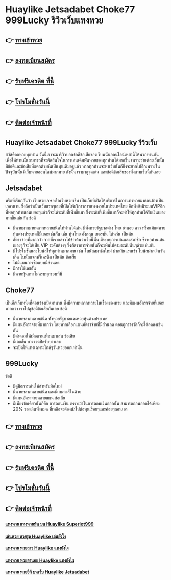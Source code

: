 # Huaylike Jetsadabet Choke77 999Lucky รีวิวเว็บแทงหวย 

## 👉 [ทางเข้าหวย](https://bit.ly/3dhzOAL)
## 👉 [ลงทะเบียนสมัคร](https://bit.ly/3S6I0m3)
## 👉 [รับฟรีเครดิต ที่นี้](https://bit.ly/3S6I0m3)
## 👉 [โปรโมชั่นวันนี้](https://bit.ly/3S6I0m3)
## 👉 [ติดต่อเจ้าหน้าที่](https://bit.ly/3S6I0m3)

## Huaylike Jetsadabet Choke77 999Lucky รีวิวเว็บ
สวัสดีคอหวยทุกท่าน วันนี้เราจะมารีวิวบอกข้อดีข้อเสียของเว็บพนันออนไลน์เหล่านี้ให้พวกท่านกัน เพื่อให้ท่านนั้นสามารถที่จะตัดสินใจในการเล่นเดิมพันหวยของทุกท่านได้มากขึ้น เพราะว่าแต่ละเว็บนั้นมีข้อดีและข้อเสียที่แตกต่างกันเป็นทุนเดิมอยู่แล้ว หากทุกท่านจะหาเว็บนั้นก็ยิ่งจะยากไปอีกเพราะในปัจจุบันนั้นมีเว็บหวยออนไลน์มากมาย ดังนั้น เรามาดูจุดเด่น และข้อดีข้อเสียของทั้งสามเว็บนี้กันเลย

## Jetsadabet
หรือที่เรียกกันว่า เว็บหวยเจษ หรือเว็บหวยเจ็ท เป็นเว็บที่เปิดให้บริการในการแทงหวยมาค่อนข้างเป็นเวลานาน ซึ่งถือว่าเป็นเว็บแรกๆเลยที่เปิดให้บริการการแทงหวยในประเทศไทย อีกทั้งยังมีระบบVIPอีกที่พอทุกท่านเล่นเยอะๆแล้วก็จะได้ระดับที่เพิ่มขึ้นมา ซึ่งระดับที่เพิ่มขึ้นมาก็จะทำให้ทุกท่านได้รับเงินเยอะมากขึ้นเช่นกัน
ข้อดี
- มีหวยมากมายหลากหลายชนิดให้ท่านได้เล่น มีทั้งหวยรัฐบาลต่าง ไทย ฮานอย ลาว หรือแม้แต่หวยหุ้นต่างประเทศก็มีเยอะเช่นกัน เช่น หุ้นไทย อังกฤษ เยอรมัน ไต้หวัน เป็นต้น
- อัตราจ่ายที่มากกว่า จากที่เรากล่าวไปข้างต้นว่าเว็บนี้นั้น มีระบบการเล่นและสมาชิก ซึ่งพอท่านเล่นเยอะๆก็จะได้เป็น VIP ระดับต่างๆ ซึ่งอัตราการจ่ายนั้นก็จะเพิ่มไปตามระดับนั้นๆด้วยเช่นกัน
- มีโปรโมชั่นและโบนัสให้ทุกท่านมากมาย เช่น โบนัสสมาชิกใหม่ ฝากเงินแรกเข้า โบนัสฝากเงินวันเกิด โบนัสแจกฟรีเครดิต เป็นต้น
ข้อเสีย
- ไม่มีแผนการซื้อแบบมีส่วนลด
- มีการใช้เลขอั้น
- มีหวยหุ้นแทงไม่ครบทุกรอบที่มี

## Choke77
เป็นอีกเว็บหนึ่งที่ค่อนข้างเปิดมานาน ซึ่งมีความหลากหลายในเรื่องของหวย และมีแผนอัตราจ่ายที่เยอะมากกว่า เราไปดูข้อดีข้อเสียกันเลย
ข้อดี
- มีหวยหลากหลายชนิด ท้ังหวยรัฐบาลและหวยหุ้นต่างประเทศ
- มีแผนอัตราจ่ายที่มากกว่า โดยหากเลือกแผนอัตราจ่ายที่มีส่วนลด ตอนถูกรางวัลก็จะได้ลดลงเช่นกัน
- มีค่าคอมให้เมื่อชวนเพื่อนมาเล่น
ข้อเสีย
- มีเลขอั้น บางงวดปิดรับบางเลข
- จะเปิดให้แทงเฉพาะใกล้ๆวันหวยออกเท่านั้น

## 999Lucky
ข้อดี
- มีคู่มือการเล่นให้สำหรับมือใหม่
- มีหวยหลากหลายชนิด และมีเกมคาสิโนด้วย
- มีแผนอัตราจ่ายหลายแผน
ข้อเสีย
- มีเพียงข้อเดียวนั่นก็คือ การถอนเงิน เพราะว่าในการถอนเงินออกนั้น สามารถถอนออกได้เพียง 20% ของเงินทั้งหมด ที่เหลือจะต้องนำไปต่อทุนเรื่อยๆและค่อยๆถอนเอา

## 👉 [ทางเข้าหวย](https://bit.ly/3dhzOAL)
## 👉 [ลงทะเบียนสมัคร](https://bit.ly/3S6I0m3)
## 👉 [รับฟรีเครดิต ที่นี้](https://bit.ly/3S6I0m3)
## 👉 [โปรโมชั่นวันนี้](https://bit.ly/3S6I0m3)
## 👉 [ติดต่อเจ้าหน้าที่](https://bit.ly/3S6I0m3)

#### [แทงหวย แทงหวยหุ้น บน Huaylike Superlot999](https://atom.io/themes/แทงหวย%20แทงหวยหุ้น%20บน%20Huaylike%20Superlot999)
#### [เล่นหวย หวยรูด Huaylike เล่นยังไง](https://atom.io/themes/เล่นหวย%20หวยรูด%20Huaylike%20เล่นยังไง)
#### [แทงหวย หวยลาว Huaylike แทงยังไง](https://atom.io/themes/แทงหวย%20หวยลาว%20Huaylike%20แทงยังไง)
#### [แทงหวย หวยฮานอย Huaylike แทงยังไง](https://atom.io/themes/แทงหวย%20หวยฮานอย%20Huaylike%20แทงยังไง)
#### [แทงหวย หวยยี่กี บนเว็บ Huaylike Jetsadabet](https://atom.io/themes/แทงหวย%20หวยยี่กี%20บนเว็บ%20Huaylike%20Jetsadabet)